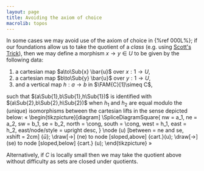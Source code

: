 ```yaml
---
layout: page
title: Avoiding the axiom of choice
macrolib: topos
---
```


In some cases we may avoid use of the axiom of choice in {%ref 000L%}; if our foundations allow us to
take the quotient of a *class* (e.g. using
[Scott's Trick](http://ncatlab.org/nlab/show/Scott%27s+trick)), then we may
define a morphism $x\to y\in U$ to be given by the following data:

1. a cartesian map $a\to\Sub{x} \bar{u}$ over $x : 1\to U$,
2. a cartesian map $b\to\Sub{y} \bar{u}$ over $y : 1\to U$,
3. and a vertical map $h:a\to b$ in $\FAM{C}[1]\simeq C$,

such that $(a\Sub{1},b\Sub{1},h\Sub{1})$ is identified with $(a\Sub{2},b\Sub{2},h\Sub{2})$ when $h_1$ and $h_2$ are equal modulo the (unique) isomorphisms between the cartesian lifts in the sense depicted below:
«
\begin{tikzpicture}[diagram]
  \SpliceDiagramSquare{
    nw = a_1,
    ne = a_2,
    sw = b_1,
    se = b_2,
    north = \cong,
    south = \cong,
    west = h_1,
    east = h_2,
    east/node/style = upright desc,
  }
  \node (u) [between = ne and se, xshift = 2cm] {$\bar{u}$};
  \draw[->] (ne) to node [sloped,above] {cart.}(u);
  \draw[->] (se) to node [sloped,below] {cart.} (u);
\end{tikzpicture}
»

Alternatively, if $C$ is locally small then we may take the quotient above without difficulty as sets are closed under quotients.


